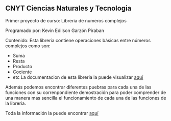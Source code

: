 ## CNYT Ciencias Naturales y Tecnologia
Primer proyecto de curso: Libreria de numeros complejos

Programado por: Kevin Edilson Garzón Piraban

Contenido:
Esta librería contiene operaciones básicas entre números complejos como son:
   * Suma
   * Resta
   * Producto
   * Cociente
   * etc
La documentacion de esta libreria la puede visualizar [aquí](https://htmlpreview.github.io/?https://github.com/KevinEGP/LibreriaNumerosComplejos/blob/master/html/lib.html)

Además podemos encontrar diferentes puebras para cada una de las funciones con su correnpondiente demostración para poder comprender de una manera mas sencilla el funcionamiento de cada una de las funciones de la libreria.

Toda la información la puede encontrar [aquí](https://htmlpreview.github.io/?https://github.com/KevinEGP/LibreriaNumerosComplejos/blob/master/html/Numeros%20Complejos.html)
 
 
 
